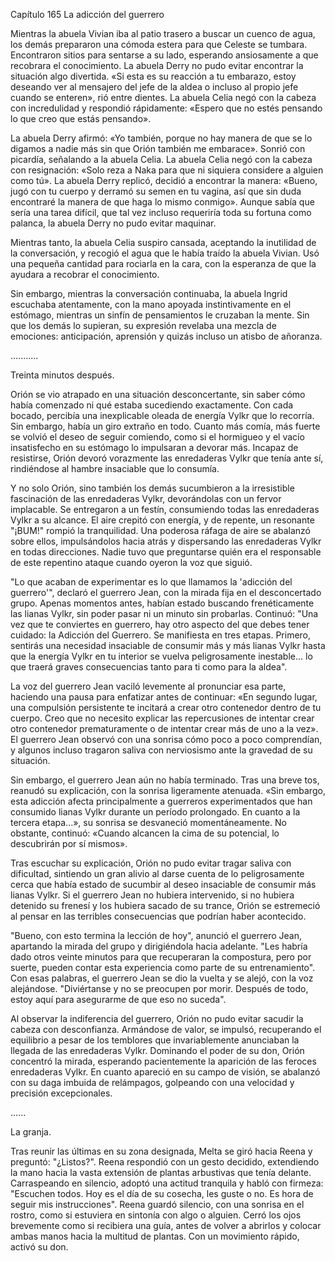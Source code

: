 
Capítulo 165 La adicción del guerrero

Mientras la abuela Vivian iba al patio trasero a buscar un cuenco de agua, los demás prepararon una cómoda estera para que Celeste se tumbara. Encontraron sitios para sentarse a su lado, esperando ansiosamente a que recobrara el conocimiento. La abuela Derry no pudo evitar encontrar la situación algo divertida. «Si esta es su reacción a tu embarazo, estoy deseando ver al mensajero del jefe de la aldea o incluso al propio jefe cuando se enteren», rió entre dientes. La abuela Celia negó con la cabeza con incredulidad y respondió rápidamente: «Espero que no estés pensando lo que creo que estás pensando».

La abuela Derry afirmó: «Yo también, porque no hay manera de que se lo digamos a nadie más sin que Orión también me embarace». Sonrió con picardía, señalando a la abuela Celia. La abuela Celia negó con la cabeza con resignación: «Solo reza a Naka para que ni siquiera considere a alguien como tú». La abuela Derry replicó, decidió a encontrar la manera: «Bueno, jugó con tu cuerpo y derramó su semen en tu vagina, así que sin duda encontraré la manera de que haga lo mismo conmigo». Aunque sabía que sería una tarea difícil, que tal vez incluso requeriría toda su fortuna como palanca, la abuela Derry no pudo evitar maquinar.

Mientras tanto, la abuela Celia suspiro cansada, aceptando la inutilidad de la conversación, y recogió el agua que le había traído la abuela Vivian. Usó una pequeña cantidad para rociarla en la cara, con la esperanza de que la ayudara a recobrar el conocimiento.

Sin embargo, mientras la conversación continuaba, la abuela Ingrid escuchaba atentamente, con la mano apoyada instintivamente en el estómago, mientras un sinfín de pensamientos le cruzaban la mente. Sin que los demás lo supieran, su expresión revelaba una mezcla de emociones: anticipación, aprensión y quizás incluso un atisbo de añoranza.

…........

Treinta minutos después.

Orión se vio atrapado en una situación desconcertante, sin saber cómo había comenzado ni qué estaba sucediendo exactamente. Con cada bocado, percibía una inexplicable oleada de energía Vylkr que lo recorría. Sin embargo, había un giro extraño en todo. Cuanto más comía, más fuerte se volvió el deseo de seguir comiendo, como si el hormigueo y el vacío insatisfecho en su estómago lo impulsaran a devorar más. Incapaz de resistirse, Orión devoró vorazmente las enredaderas Vylkr que tenía ante sí, rindiéndose al hambre insaciable que lo consumía.

Y no solo Orión, sino también los demás sucumbieron a la irresistible fascinación de las enredaderas Vylkr, devorándolas con un fervor implacable. Se entregaron a un festín, consumiendo todas las enredaderas Vylkr a su alcance. El aire crepitó con energía, y de repente, un resonante "¡BUM!" rompió la tranquilidad. Una poderosa ráfaga de aire se abalanzó sobre ellos, impulsándolos hacia atrás y dispersando las enredaderas Vylkr en todas direcciones. Nadie tuvo que preguntarse quién era el responsable de este repentino ataque cuando oyeron la voz que siguió.

"Lo que acaban de experimentar es lo que llamamos la 'adicción del guerrero'", declaró el guerrero Jean, con la mirada fija en el desconcertado grupo. Apenas momentos antes, habían estado buscando frenéticamente las lianas Vylkr, sin poder pasar ni un minuto sin probarlas. Continuó: "Una vez que te conviertes en guerrero, hay otro aspecto del que debes tener cuidado: la Adicción del Guerrero. Se manifiesta en tres etapas. Primero, sentirás una necesidad insaciable de consumir más y más lianas Vylkr hasta que la energía Vylkr en tu interior se vuelva peligrosamente inestable... lo que traerá graves consecuencias tanto para ti como para la aldea".

La voz del guerrero Jean vaciló levemente al pronunciar esa parte, haciendo una pausa para enfatizar antes de continuar: «En segundo lugar, una compulsión persistente te incitará a crear otro contenedor dentro de tu cuerpo. Creo que no necesito explicar las repercusiones de intentar crear otro contenedor prematuramente o de intentar crear más de uno a la vez». El guerrero Jean observó con una sonrisa cómo poco a poco comprendían, y algunos incluso tragaron saliva con nerviosismo ante la gravedad de su situación.

Sin embargo, el guerrero Jean aún no había terminado. Tras una breve tos, reanudó su explicación, con la sonrisa ligeramente atenuada. «Sin embargo, esta adicción afecta principalmente a guerreros experimentados que han consumido lianas Vylkr durante un período prolongado. En cuanto a la tercera etapa...», su sonrisa se desvaneció momentáneamente. No obstante, continuó: «Cuando alcancen la cima de su potencial, lo descubrirán por sí mismos».

Tras escuchar su explicación, Orión no pudo evitar tragar saliva con dificultad, sintiendo un gran alivio al darse cuenta de lo peligrosamente cerca que había estado de sucumbir al deseo insaciable de consumir más lianas Vylkr. Si el guerrero Jean no hubiera intervenido, si no hubiera detenido su frenesí y los hubiera sacado de su trance, Orión se estremeció al pensar en las terribles consecuencias que podrían haber acontecido.

"Bueno, con esto termina la lección de hoy", anunció el guerrero Jean, apartando la mirada del grupo y dirigiéndola hacia adelante. "Les habría dado otros veinte minutos para que recuperaran la compostura, pero por suerte, pueden contar esta experiencia como parte de su entrenamiento". Con esas palabras, el guerrero Jean se dio la vuelta y se alejó, con la voz alejándose. "Diviértanse y no se preocupen por morir. Después de todo, estoy aquí para asegurarme de que eso no suceda".

Al observar la indiferencia del guerrero, Orión no pudo evitar sacudir la cabeza con desconfianza. Armándose de valor, se impulsó, recuperando el equilibrio a pesar de los temblores que invariablemente anunciaban la llegada de las enredaderas Vylkr. Dominando el poder de su don, Orión concentró la mirada, esperando pacientemente la aparición de las feroces enredaderas Vylkr. En cuanto apareció en su campo de visión, se abalanzó con su daga imbuida de relámpagos, golpeando con una velocidad y precisión excepcionales.

......

La granja.

Tras reunir las últimas en su zona designada, Melta se giró hacia Reena y preguntó: "¿Listos?". Reena respondió con un gesto decidido, extendiendo la mano hacia la vasta extensión de plantas arbustivas que tenía delante. Carraspeando en silencio, adoptó una actitud tranquila y habló con firmeza: "Escuchen todos. Hoy es el día de su cosecha, les guste o no. Es hora de seguir mis instrucciones". Reena guardó silencio, con una sonrisa en el rostro, como si estuviera en sintonía con algo o alguien. Cerró los ojos brevemente como si recibiera una guía, antes de volver a abrirlos y colocar ambas manos hacia la multitud de plantas. Con un movimiento rápido, activó su don.